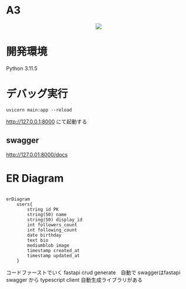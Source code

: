 # A3
<p align="center">
    <img src="https://github.com/wakaDnna/A3/assets/147518230/f2d04341-0199-4be1-80c0-d690543a84d0"/>
</p>

# 開発環境
Python 3.11.5

# デバッグ実行
```
uvicorn main:app --reload
```
http://127.0.0.1:8000
にて起動する

## swagger
http://127.0.01:8000/docs

# ER Diagram

```mermaid

erDiagram
    users{
        string id PK
        string(50) name
        string(50) display_id 
        int followers_count
        int following_count
        date birthday
        text bio
        mediumblob image
        timestamp created_at
        timestamp updated_at
    }

```

コードファーストでいく
fastapi crud generate　自動で
swaggerはfastapi
swagger から typescript client 自動生成ライブラリがある